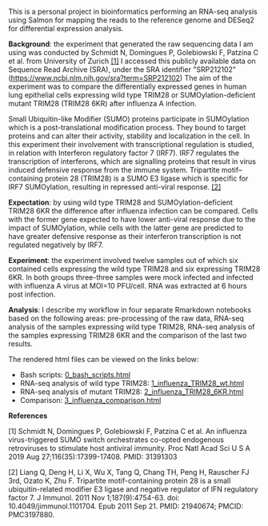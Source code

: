 This is a personal project in bioinformatics performing an RNA-seq analysis using Salmon for mapping the reads to the reference genome and DESeq2 for differential expression analysis.

**Background**: the experiment that generated the raw sequencing data I am using was conducted by Schmidt N, Domingues P, Golebiowski F, Patzina C et al. from University of Zurich [[1]](#1)
I accessed this publicly available data on Sequence Read Archive (SRA), under the SRA identifier "SRP212102" (<https://www.ncbi.nlm.nih.gov/sra?term=SRP212102>)
The aim of the experiment was to compare the differentially expressed genes in human lung epithelial cells expressing wild type TRIM28 or SUMOylation-deficient mutant TRIM28 (TRIM28 6KR) after influenza A infection.

Small Ubiquitin-like Modifier (SUMO) proteins participate in SUMOylation which is a post-translational modification process. They bound to target proteins and can alter their activity, stability and localization in the cell. In this experiment their involvement with transcriptional regulation is studied, in relation with Interferon regulatory factor 7 (IRF7).
IRF7 regulates the transcription of interferons, which are signalling proteins that result in virus induced defensive response from the immune system.
Tripartite motif–containing protein 28 (TRIM28) is a SUMO E3 ligase which is specific for IRF7 SUMOylation, resulting in repressed anti-viral response. [[2]](#2)

**Expectation**: by using wild type TRIM28 and SUMOylation-deficient TRIM28 6KR the difference after influenza infection can be compared. Cells with the former gene expected to have lower anti-viral response due to the impact of SUMOylation, while cells with the latter gene are predicted to have greater defensive response as their interferon transcription is not regulated negatively by IRF7.

**Experiment**: the experiment involved twelve samples out of which six contained cells expressing the wild type TRIM28 and six expressing TRIM28 6KR. In both groups three-three samples were mock infected and infected with influenza A virus at MOI=10 PFU/cell. RNA was extracted at 6 hours post infection.

**Analysis**: I describe my workflow in four separate Rmarkdown notebooks based on the following areas: pre-processing of the raw data, RNA-seq analysis of the samples expressing wild type TRIM28, RNA-seq analysis of the samples expressing TRIM28 6KR and the comparison of the last two results.

The rendered html files can be viewed on the links below:

* Bash scripts: [0_bash_scripts.html](http://htmlpreview.github.io/?https://github.com/aszabo08/rna-seq_analysis/blob/master/0_bash_scripts.html)
* RNA-seq analysis of wild type TRIM28: [1_influenza_TRIM28_wt.html](http://htmlpreview.github.io/?https://github.com/aszabo08/rna-seq_analysis/blob/master/1_influenza_TRIM28_wt.html)
* RNA-seq analysis of mutant TRIM28: [2_influenza_TRIM28_6KR.html](http://htmlpreview.github.io/?https://github.com/aszabo08/rna-seq_analysis/blob/master/2_influenza_TRIM28_6KR.html)
* Comparison: [3_influenza_comparison.html](http://htmlpreview.github.io/?https://github.com/aszabo08/rna-seq_analysis/blob/master/3_influenza_comparison.html)


**References**

<a id="1">[1]</a >
Schmidt N, Domingues P, Golebiowski F, Patzina C et al.
An influenza virus-triggered SUMO switch orchestrates co-opted endogenous retroviruses to stimulate host antiviral immunity.
Proc Natl Acad Sci U S A 2019 Aug 27;116(35):17399-17408. PMID: 31391303

<a id="2">[2]</a >
Liang Q, Deng H, Li X, Wu X, Tang Q, Chang TH, Peng H, Rauscher FJ 3rd, Ozato K, Zhu F. Tripartite motif-containing protein 28 is a small ubiquitin-related modifier E3 ligase and negative regulator of IFN regulatory factor 7.
J Immunol. 2011 Nov 1;187(9):4754-63. doi: 10.4049/jimmunol.1101704. Epub 2011 Sep 21. PMID: 21940674; PMCID: PMC3197880.



